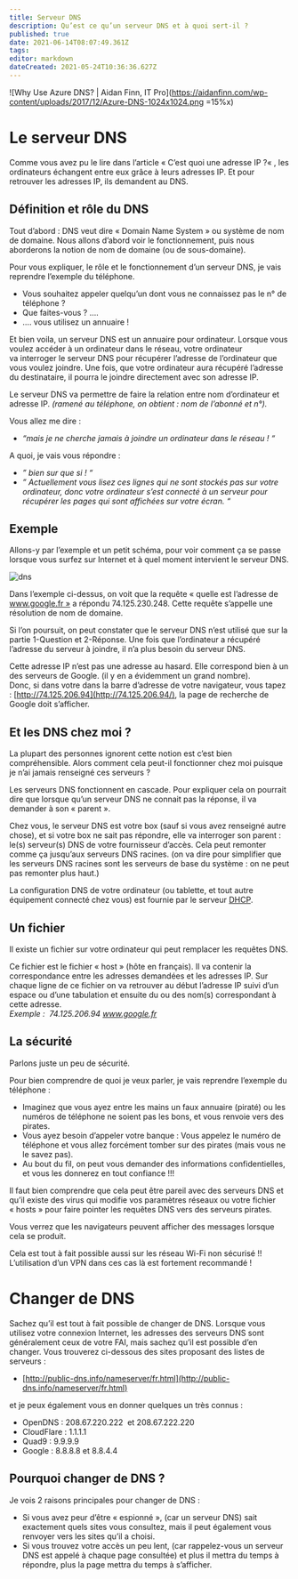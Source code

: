 ```yaml
---
title: Serveur DNS
description: Qu’est ce qu’un serveur DNS et à quoi sert-il ?
published: true
date: 2021-06-14T08:07:49.361Z
tags: 
editor: markdown
dateCreated: 2021-05-24T10:36:36.627Z
---
```


![Why Use Azure DNS? | Aidan Finn, IT Pro](https://aidanfinn.com/wp-content/uploads/2017/12/Azure-DNS-1024x1024.png =15%x)

# Le serveur DNS

Comme vous avez pu le lire dans l’article « C’est quoi une adresse IP ?« , les ordinateurs échangent entre eux grâce à leurs adresses IP. Et pour retrouver les adresses IP, ils demandent au DNS.

## Définition et rôle du DNS

Tout d’abord : DNS veut dire « Domain Name System » ou système de nom de domaine. Nous allons d’abord voir le fonctionnement, puis nous aborderons la notion de nom de domaine (ou de sous-domaine).

Pour vous expliquer, le rôle et le fonctionnement d’un serveur DNS, je vais reprendre l’exemple du téléphone.

-   Vous souhaitez appeler quelqu’un dont vous ne connaissez pas le n° de téléphone ?
-   Que faites-vous ? ….
-   …. vous utilisez un annuaire !

Et bien voila, un serveur DNS est un annuaire pour ordinateur. Lorsque vous voulez accéder à un ordinateur dans le réseau, votre ordinateur va interroger le serveur DNS pour récupérer l’adresse de l’ordinateur que vous voulez joindre. Une fois, que votre ordinateur aura récupéré l’adresse du destinataire, il pourra le joindre directement avec son adresse IP.

Le serveur DNS va permettre de faire la relation entre nom d’ordinateur et adresse IP. *(ramené au téléphone, on obtient : nom de l’abonné et n°).*

Vous allez me dire :

-    *“mais je ne cherche jamais à joindre un ordinateur dans le réseau ! “*

A quoi, je vais vous répondre :

-    *” bien sur que si ! “*
-    *” Actuellement vous lisez ces lignes qui ne sont stockés pas sur votre ordinateur, donc votre ordinateur s’est connecté à un serveur pour récupérer les pages qui sont affichées sur votre écran. “*

## Exemple

Allons-y par l’exemple et un petit schéma, pour voir comment ça se passe lorsque vous surfez sur Internet et à quel moment intervient le serveur DNS.

![dns](https://i0.wp.com/www.culture-informatique.net/WordPress3/wp-content/uploads/2012/10/Requ%C3%AAte-Dns.png?resize=574%2C501&ssl=1)

Dans l’exemple ci-dessus, on voit que la requête « quelle est l’adresse de www.google.fr » a répondu 74.125.230.248. Cette requête s’appelle une résolution de nom de domaine.

Si l’on poursuit, on peut constater que le serveur DNS n’est utilisé que sur la partie 1-Question et 2-Réponse. Une fois que l’ordinateur a récupéré l’adresse du serveur à joindre, il n’a plus besoin du serveur DNS.

Cette adresse IP n’est pas une adresse au hasard. Elle correspond bien à un des serveurs de Google. (il y en a évidemment un grand nombre).  
Donc, si dans votre dans la barre d’adresse de votre navigateur, vous tapez : [http://74.125.206.94](http://74.125.206.94/), la page de recherche de Google doit s’afficher.

## Et les DNS chez moi ?

La plupart des personnes ignorent cette notion est c’est bien compréhensible. Alors comment cela peut-il fonctionner chez moi puisque je n’ai jamais renseigné ces serveurs ?

Les serveurs DNS fonctionnent en cascade. Pour expliquer cela on pourrait dire que lorsque qu’un serveur DNS ne connait pas la réponse, il va demander à son « parent ».

Chez vous, le serveur DNS est votre box (sauf si vous avez renseigné autre chose), et si votre box ne sait pas répondre, elle va interroger son parent : le(s) serveur(s) DNS de votre fournisseur d’accès. Cela peut remonter comme ça jusqu’aux serveurs DNS racines. (on va dire pour simplifier que les serveurs DNS racines sont les serveurs de base du système : on ne peut pas remonter plus haut.)

La configuration DNS de votre ordinateur (ou tablette, et tout autre équipement connecté chez vous) est fournie par le serveur [DHCP](https://labo-tech.fr/base-de-connaissance/quest-ce-quun-serveur-dhcp-et-a-quoi-sert-il/).

## Un fichier

Il existe un fichier sur votre ordinateur qui peut remplacer les requêtes DNS.

Ce fichier est le fichier « host » (hôte en français). Il va contenir la correspondance entre les adresses demandées et les adresses IP. Sur chaque ligne de ce fichier on va retrouver au début l’adresse IP suivi d’un espace ou d’une tabulation et ensuite du ou des nom(s) correspondant à cette adresse.  
*Exemple :  74.125.206.94 www.google.fr*

## La sécurité

Parlons juste un peu de sécurité.

Pour bien comprendre de quoi je veux parler, je vais reprendre l’exemple du téléphone :

-   Imaginez que vous ayez entre les mains un faux annuaire (piraté) ou les numéros de téléphone ne soient pas les bons, et vous renvoie vers des pirates.
-   Vous ayez besoin d’appeler votre banque : Vous appelez le numéro de téléphone et vous allez forcément tomber sur des pirates (mais vous ne le savez pas).
-   Au bout du fil, on peut vous demander des informations confidentielles, et vous les donnerez en tout confiance !!!

Il faut bien comprendre que cela peut être pareil avec des serveurs DNS et qu’il existe des virus qui modifie vos paramètres réseaux ou votre fichier « hosts » pour faire pointer les requêtes DNS vers des serveurs pirates.

Vous verrez que les navigateurs peuvent afficher des messages lorsque cela se produit.

Cela est tout à fait possible aussi sur les réseau Wi-Fi non sécurisé !! L’utilisation d’un VPN dans ces cas là est fortement recommandé !

# Changer de DNS

Sachez qu’il est tout à fait possible de changer de DNS. Lorsque vous utilisez votre connexion Internet, les adresses des serveurs DNS sont généralement ceux de votre FAI, mais sachez qu’il est possible d’en changer. Vous trouverez ci-dessous des sites proposant des listes de serveurs :

-   [http://public-dns.info/nameserver/fr.html](http://public-dns.info/nameserver/fr.html)

et je peux également vous en donner quelques un très connus :

-   OpenDNS : 208.67.220.222  et 208.67.222.220
-   CloudFlare : 1.1.1.1
-   Quad9 : 9.9.9.9
-   Google : 8.8.8.8 et 8.8.4.4

## Pourquoi changer de DNS ?

Je vois 2 raisons principales pour changer de DNS :

-   Si vous avez peur d’être « espionné », (car un serveur DNS) sait exactement quels sites vous consultez, mais il peut également vous renvoyer vers les sites qu’il a choisi.
-   Si vous trouvez votre accès un peu lent, (car rappelez-vous un serveur DNS est appelé à chaque page consultée) et plus il mettra du temps à répondre, plus la page mettra du temps à s’afficher.